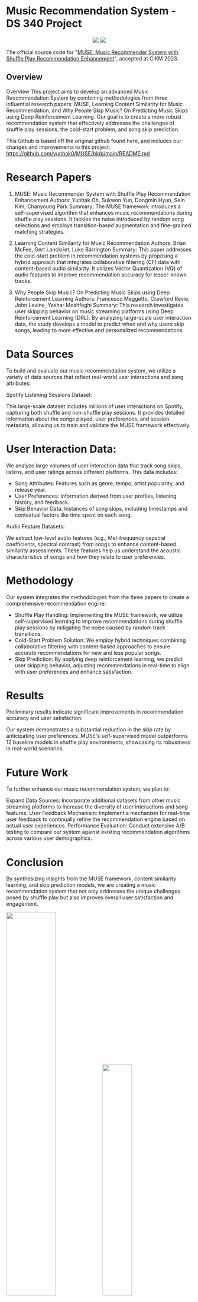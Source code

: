 # Music Recommendation System - DS 340 Project

<p align="center">   
    <a href="https://pytorch.org/" alt="PyTorch">
      <img src="https://img.shields.io/badge/PyTorch-%23EE4C2C.svg?e&logo=PyTorch&logoColor=white" /></a>
    <a href="https://uobevents.eventsair.com/cikm2023//" alt="Conference">
        <img src="https://img.shields.io/badge/CIKM'23-green" /></a>
</p>

The official source code for "[MUSE: Music Recommender System with Shuffle Play Recommendation Enhancement](https://arxiv.org/abs/2308.09649)", accepted at CIKM 2023.


## Overview

Overview
This project aims to develop an advanced Music Recommendation System by combining methodologies from three influential research papers: MUSE, Learning Content Similarity for Music Recommendation, and Why People Skip Music? On Predicting Music Skips using Deep Reinforcement Learning. Our goal is to create a more robust recommendation system that effectively addresses the challenges of shuffle play sessions, the cold-start problem, and song skip prediction.

This Github is based off the original github found here, and includes our changes and improvements to this project: https://github.com/yunhak0/MUSE/blob/main/README.md 

# Research Papers
1. MUSE: Music Recommender System with Shuffle Play Recommendation Enhancement
Authors: Yunhak Oh, Sukwon Yun, Dongmin Hyun, Sein Kim, Chanyoung Park
Summary: The MUSE framework introduces a self-supervised algorithm that enhances music recommendations during shuffle play sessions. It tackles the noise introduced by random song selections and employs transition-based augmentation and fine-grained matching strategies.

2. Learning Content Similarity for Music Recommendation
Authors: Brian McFee, Gert Lanckriet, Luke Barrington
Summary: This paper addresses the cold-start problem in recommendation systems by proposing a hybrid approach that integrates collaborative filtering (CF) data with content-based audio similarity. It utilizes Vector Quantization (VQ) of audio features to improve recommendation accuracy for lesser-known tracks.

3. Why People Skip Music? On Predicting Music Skips using Deep Reinforcement Learning
Authors: Francesco Meggetto, Crawford Revie, John Levine, Yashar Moshfeghi
Summary: This research investigates user skipping behavior on music streaming platforms using Deep Reinforcement Learning (DRL). By analyzing large-scale user interaction data, the study develops a model to predict when and why users skip songs, leading to more effective and personalized recommendations.


# Data Sources
To build and evaluate our music recommendation system, we utilize a variety of data sources that reflect real-world user interactions and song attributes:

Spotify Listening Sessions Dataset:

This large-scale dataset includes millions of user interactions on Spotify, capturing both shuffle and non-shuffle play sessions. It provides detailed information about the songs played, user preferences, and session metadata, allowing us to train and validate the MUSE framework effectively.

# User Interaction Data:

We analyze large volumes of user interaction data that track song skips, listens, and user ratings across different platforms. This data includes:
- Song Attributes: Features such as genre, tempo, artist popularity, and release year.
- User Preferences: Information derived from user profiles, listening history, and feedback.
- Skip Behavior Data: Instances of song skips, including timestamps and contextual factors like time spent on each song.

Audio Feature Datasets:

We extract low-level audio features (e.g., Mel-frequency cepstral coefficients, spectral contrast) from songs to enhance content-based similarity assessments. These features help us understand the acoustic characteristics of songs and how they relate to user preferences.

# Methodology
Our system integrates the methodologies from the three papers to create a comprehensive recommendation engine:

- Shuffle Play Handling: Implementing the MUSE framework, we utilize self-supervised learning to improve recommendations during shuffle play sessions by mitigating the noise caused by random track transitions.
- Cold-Start Problem Solution: We employ hybrid techniques combining collaborative filtering with content-based approaches to ensure accurate recommendations for new and less popular songs.
- Skip Prediction: By applying deep reinforcement learning, we predict user skipping behavior, adjusting recommendations in real-time to align with user preferences and enhance satisfaction.

# Results
Preliminary results indicate significant improvements in recommendation accuracy and user satisfaction:

Our system demonstrates a substantial reduction in the skip rate by anticipating user preferences.
MUSE's self-supervised model outperforms 12 baseline models in shuffle play environments, showcasing its robustness in real-world scenarios.

# Future Work
To further enhance our music recommendation system, we plan to:

Expand Data Sources: Incorporate additional datasets from other music streaming platforms to increase the diversity of user interactions and song features.
User Feedback Mechanism: Implement a mechanism for real-time user feedback to continually refine the recommendation engine based on actual user experiences.
Performance Evaluation: Conduct extensive A/B testing to compare our system against existing recommendation algorithms across various user demographics.

# Conclusion
By synthesizing insights from the MUSE framework, content similarity learning, and skip prediction models, we are creating a music recommendation system that not only addresses the unique challenges posed by shuffle play but also improves overall user satisfaction and engagement.

<p float="middle">
  <img src="https://github.com/yunhak0/MUSE/assets/40286691/5eaf7132-9df0-4ff8-820c-88fc646c1f62" width="51.5%" /><img src="https://github.com/yunhak0/MUSE/assets/40286691/a6296eca-cd3c-4741-b069-7dbaac535bee" width="40%" /> 
</p>
